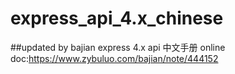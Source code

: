 # express_api_4.x_chinese
##updated by bajian
express 4.x api 中文手册
online doc:https://www.zybuluo.com/bajian/note/444152
